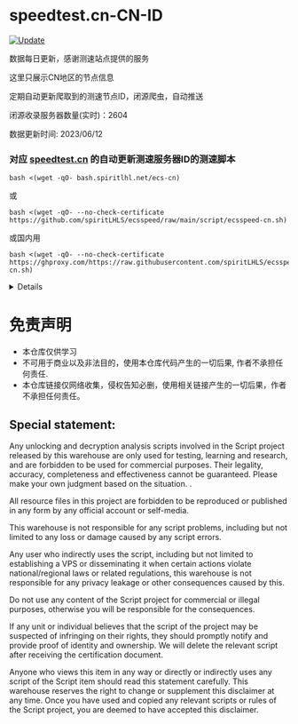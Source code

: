 # speedtest.cn-CN-ID

[![Update](https://github.com/spiritLHLS/speedtest.cn-CN-ID/actions/workflows/main.yml/badge.svg)](https://github.com/spiritLHLS/speedtest.cn-CN-ID/actions/workflows/main.yml)

数据每日更新，感谢测速站点提供的服务

这里只展示CN地区的节点信息

定期自动更新爬取到的测速节点ID，闭源爬虫，自动推送

闭源收录服务器数量(实时)：2604

数据更新时间: 2023/06/12

### 对应 [speedtest.cn](https://www.speedtest.cn/) 的自动更新测速服务器ID的测速脚本

```
bash <(wget -qO- bash.spiritlhl.net/ecs-cn)
```

或

```
bash <(wget -qO- --no-check-certificate https://github.com/spiritLHLS/ecsspeed/raw/main/script/ecsspeed-cn.sh)
```

或国内用

```
bash <(wget -qO- --no-check-certificate https://ghproxy.com/https://raw.githubusercontent.com/spiritLHLS/ecsspeed/main/script/ecsspeed-cn.sh)
```

<details>

支持测速的架构：i386, x86_64, amd64, arm64, s390x, riscv64, ppc64le, ppc64

涵盖中国三大运营商、香港、台湾的测速节点，默认的三网测速每个运营商选择本机ping值最低的两个节点测速，详情三网测速才是全测，节点列表每天自动更新一次。

支持国内服务器测试(有判断是否为国内机器)，但由于国内服务器带宽过小，会很慢，详见初次运行的显示
  
</details>

# 免责声明

* 本仓库仅供学习
* 不可用于商业以及非法目的，使用本仓库代码产生的一切后果, 作者不承担任何责任.
* 本仓库链接仅网络收集，侵权告知必删，使用相关链接产生的一切后果，作者不承担任何责任。

## Special statement:

Any unlocking and decryption analysis scripts involved in the Script project released by this warehouse are only used for testing, learning and research, and are forbidden to be used for commercial purposes. Their legality, accuracy, completeness and effectiveness cannot be guaranteed. Please make your own judgment based on the situation. .

All resource files in this project are forbidden to be reproduced or published in any form by any official account or self-media.

This warehouse is not responsible for any script problems, including but not limited to any loss or damage caused by any script errors.

Any user who indirectly uses the script, including but not limited to establishing a VPS or disseminating it when certain actions violate national/regional laws or related regulations, this warehouse is not responsible for any privacy leakage or other consequences caused by this.

Do not use any content of the Script project for commercial or illegal purposes, otherwise you will be responsible for the consequences.

If any unit or individual believes that the script of the project may be suspected of infringing on their rights, they should promptly notify and provide proof of identity and ownership. We will delete the relevant script after receiving the certification document.

Anyone who views this item in any way or directly or indirectly uses any script of the Script item should read this statement carefully. This warehouse reserves the right to change or supplement this disclaimer at any time. Once you have used and copied any relevant scripts or rules of the Script project, you are deemed to have accepted this disclaimer.
